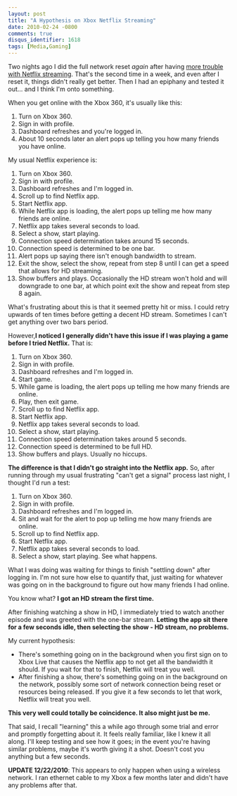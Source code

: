 ```yaml
---
layout: post
title: "A Hypothesis on Xbox Netflix Streaming"
date: 2010-02-24 -0800
comments: true
disqus_identifier: 1618
tags: [Media,Gaming]
---
```

Two nights ago I did the full network reset *again* after having [more
trouble with Netflix
streaming](/archive/2010/02/18/network-issues-and-netflix-streaming.aspx).
That's the second time in a week, and even after I reset it, things
didn't really get better. Then I had an epiphany and tested it out...
and I think I'm onto something.

When you get online with the Xbox 360, it's usually like this:

1.  Turn on Xbox 360.
2.  Sign in with profile.
3.  Dashboard refreshes and you're logged in.
4.  About 10 seconds later an alert pops up telling you how many friends
    you have online.

My usual Netflix experience is:

1.  Turn on Xbox 360.
2.  Sign in with profile.
3.  Dashboard refreshes and I'm logged in.
4.  Scroll up to find Netflix app.
5.  Start Netflix app.
6.  While Netflix app is loading, the alert pops up telling me how many
    friends are online.
7.  Netflix app takes several seconds to load.
8.  Select a show, start playing.
9.  Connection speed determination takes around 15 seconds.
10. Connection speed is determined to be one bar.
11. Alert pops up saying there isn't enough bandwidth to stream.
12. Exit the show, select the show, repeat from step 8 until I can get a
    speed that allows for HD streaming.
13. Show buffers and plays. Occasionally the HD stream won't hold and
    will downgrade to one bar, at which point exit the show and repeat
    from step 8 again.

What's frustrating about this is that it seemed pretty hit or miss. I
could retry upwards of ten times before getting a decent HD stream.
Sometimes I can't get anything over two bars period.

However,**I noticed I generally didn't have this issue if I was playing
a game before I tried Netflix.** That is:

1.  Turn on Xbox 360.
2.  Sign in with profile.
3.  Dashboard refreshes and I'm logged in.
4.  Start game.
5.  While game is loading, the alert pops up telling me how many friends
    are online.
6.  Play, then exit game.
7.  Scroll up to find Netflix app.
8.  Start Netflix app.
9.  Netflix app takes several seconds to load.
10. Select a show, start playing.
11. Connection speed determination takes around 5 seconds.
12. Connection speed is determined to be full HD.
13. Show buffers and plays. Usually no hiccups.

**The difference is that I didn't go straight into the Netflix app.**
So, after running through my usual frustrating "can't get a signal"
process last night, I thought I'd run a test:

1.  Turn on Xbox 360.
2.  Sign in with profile.
3.  Dashboard refreshes and I'm logged in.
4.  Sit and wait for the alert to pop up telling me how many friends are
    online.
5.  Scroll up to find Netflix app.
6.  Start Netflix app.
7.  Netflix app takes several seconds to load.
8.  Select a show, start playing. See what happens.

What I was doing was waiting for things to finish "settling down" after
logging in. I'm not sure how else to quantify that, just waiting for
whatever was going on in the background to figure out how many friends I
had online.

You know what? **I got an HD stream the first time.**

After finishing watching a show in HD, I immediately tried to watch
another episode and was greeted with the one-bar stream. **Letting the
app sit there for a few seconds idle, then selecting the show - HD
stream, no problems.**

My current hypothesis:

-   There's something going on in the background when you first sign on
    to Xbox Live that causes the Netflix app to not get all the
    bandwidth it should. If you wait for that to finish, Netflix will
    treat you well.
-   After finishing a show, there's something going on in the background
    on the network, possibly some sort of network connection being reset
    or resources being released. If you give it a few seconds to let
    that work, Netflix will treat you well.

**This very well could totally be coincidence. It also might just be
me.**

That said, I recall "learning" this a while ago through some trial and
error and promptly forgetting about it. It feels really familiar, like I
knew it all along. I'll keep testing and see how it goes; in the event
you're having similar problems, maybe it's worth giving it a shot.
Doesn't cost you anything but a few seconds.

**UPDATE 12/22/2010**: This appears to only happen when using a wireless
network. I ran ethernet cable to my Xbox a few months later and didn't
have any problems after that.


